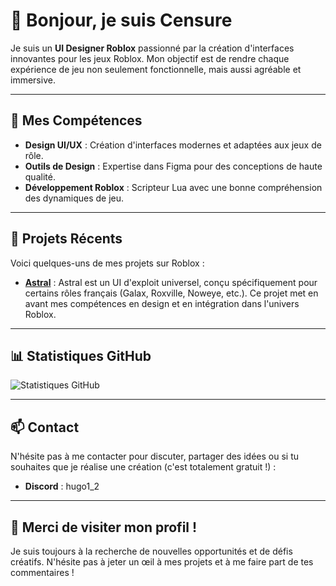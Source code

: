 # 👋 Bonjour, je suis Censure

Je suis un **UI Designer Roblox** passionné par la création d'interfaces innovantes pour les jeux Roblox. Mon objectif est de rendre chaque expérience de jeu non seulement fonctionnelle, mais aussi agréable et immersive.

---

## 🎨 Mes Compétences

- **Design UI/UX** : Création d'interfaces modernes et adaptées aux jeux de rôle.
- **Outils de Design** : Expertise dans Figma pour des conceptions de haute qualité.
- **Développement Roblox** : Scripteur Lua avec une bonne compréhension des dynamiques de jeu.

---

## 🚀 Projets Récents

Voici quelques-uns de mes projets sur Roblox :

- **[Astral](lien)** : Astral est un UI d'exploit universel, conçu spécifiquement pour certains rôles français (Galax, Roxville, Noweye, etc.). Ce projet met en avant mes compétences en design et en intégration dans l'univers Roblox.

---

## 📊 Statistiques GitHub

![Statistiques GitHub](https://github-readme-stats.vercel.app/api?username=Censur-e&show_icons=true&theme=radical)

---

## 📫 Contact

N'hésite pas à me contacter pour discuter, partager des idées ou si tu souhaites que je réalise une création (c'est totalement gratuit !) :

- **Discord** : hugo1_2

---

## 🌟 Merci de visiter mon profil !

Je suis toujours à la recherche de nouvelles opportunités et de défis créatifs. N'hésite pas à jeter un œil à mes projets et à me faire part de tes commentaires !
